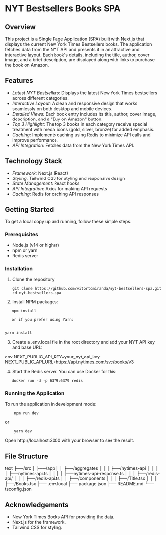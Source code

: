 # NYT Bestsellers Books SPA

## Overview
This project is a Single Page Application (SPA) built with Next.js that displays the current New York Times Bestsellers books. The application fetches data from the NYT API and presents it in an attractive and interactive layout. Each book's details, including the title, author, cover image, and a brief description, are displayed along with links to purchase the book on Amazon.

## Features
- *Latest NYT Bestsellers:* Displays the latest New York Times bestsellers across different categories.
- *Interactive Layout:* A clean and responsive design that works seamlessly on both desktop and mobile devices.
- *Detailed Views:* Each book entry includes its title, author, cover image, description, and a "Buy on Amazon" button.
- *Top 3 Highlight:* The top 3 books in each category receive special treatment with medal icons (gold, silver, bronze) for added emphasis.
- *Caching:* Implements caching using Redis to minimize API calls and improve performance.
- *API Integration:* Fetches data from the New York Times API.

## Technology Stack
- *Framework:* Next.js (React)
- *Styling:* Tailwind CSS for styling and responsive design
- *State Management:* React hooks
- *API Integration:* Axios for making API requests
- *Caching:* Redis for caching API responses

## Getting Started
To get a local copy up and running, follow these simple steps.

### Prerequisites
- Node.js (v14 or higher)
- npm or yarn
- Redis server

### Installation
1. Clone the repository:
    ```
    git clone https://github.com/vitortcmiranda/nyt-bestsellers-spa.git
    cd nyt-bestsellers-spa
    ```
2. Install NPM packages:
    
 ```
    npm install
    
    or if you prefer using Yarn:
    
 ```
    yarn install
    
3. Create a .env.local file in the root directory and add your NYT API key and base URL:
    
env
    NEXT_PUBLIC_API_KEY=your_nyt_api_key
    NEXT_PUBLIC_API_URL=https://api.nytimes.com/svc/books/v3
    
4. Start the Redis server. You can use Docker for this:
    
 ```
    docker run -d -p 6379:6379 redis
 ```
    
### Running the Application
To run the application in development mode:
```
    npm run dev
```
or
```
    yarn dev
```
Open http://localhost:3000 with your browser to see the result.


## File Structure
text
├──/src
│   ├──/app
│   │   ├──/aggregates
│   │   │   ├──/nytimes-api
│   │   │   │   ├──nytimes-api.ts
│   │   │   │   ├──nytimes-api-response.ts
│   │   │   ├──/redis-api/
│   │   │       ├──/redis-api.ts
│   │   ├──/components
│   │   │   ├──/Title.tsx
│   │   │   ├──/Books.tsx
├── .env.local
├── package.json
├── README.md
└── tsconfig.json

## Acknowledgements
- New York Times Books API for providing the data.
- Next.js for the framework.
- Tailwind CSS for styling.
